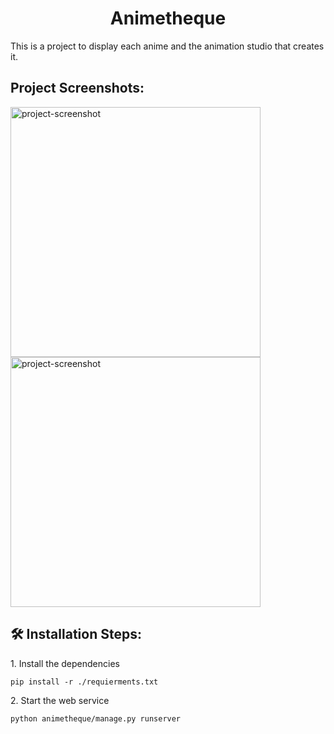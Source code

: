 <h1 align="center" id="title">Animetheque</h1>

<p id="description">This is a project to display each anime and the animation studio that creates it.</p>

<h2>Project Screenshots:</h2>

<img src="https://cdn.discordapp.com/attachments/1195021833276239923/1239185921123815514/Ty5VnkR.png?ex=66454d12&amp;is=6643fb92&amp;hm=67eb7ec6290ebcbc55f45ef08b7846e976c49b4d19cfee90ce8fed676a415ff0&amp;" alt="project-screenshot" width="400" height="400/">

<img src="https://cdn.discordapp.com/attachments/1195021833276239923/1239187010632159273/o3ssVic.png?ex=66454e16&amp;is=6643fc96&amp;hm=6150d61f97b71072fa1f2dc0079e27ae8a9aea7525b07a7da5b13aec21e43fe3&amp;" alt="project-screenshot" width="400" height="400/">


<h2>🛠️ Installation Steps:</h2>

<p>1. Install the dependencies</p>

```
pip install -r ./requierments.txt
```

<p>2. Start the web service</p>

```
python animetheque/manage.py runserver
```


